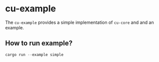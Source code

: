 # cu-example

The `cu-example` provides a simple implementation of `cu-core` and and an example.

## How to run example?

```rust
cargo run --example simple
```
